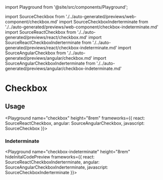 import Playground from '@site/src/components/Playground';

import SourceCheckbox from './../auto-generated/previews/web-component/checkbox.md'
import SourceCheckboxInderterminate from './../auto-generated/previews/web-component/checkbox-indeterminate.md'
import SourceReactCheckbox from './../auto-generated/previews/react/checkbox.md'
import SourceReactCheckboxInderterminate from './../auto-generated/previews/react/checkbox-indeterminate.md'
import SourceAngularCheckbox from './../auto-generated/previews/angular/checkbox.md'
import SourceAngularCheckboxInderterminate from './../auto-generated/previews/angular/checkbox-indeterminate.md'

# Checkbox

## Usage

<Playground
name="checkbox" height="8rem"
frameworks={{
  react: SourceReactCheckbox,
  angular: SourceAngularCheckbox,
  javascript: SourceCheckbox
}}></Playground>

### Indeterminate

<Playground
name="checkbox-indeterminate" height="8rem"
hideInitalCodePreview
frameworks={{
  react: SourceReactCheckboxInderterminate,
  angular: SourceAngularCheckboxInderterminate,
  javascript: SourceCheckboxInderterminate
}}></Playground>
